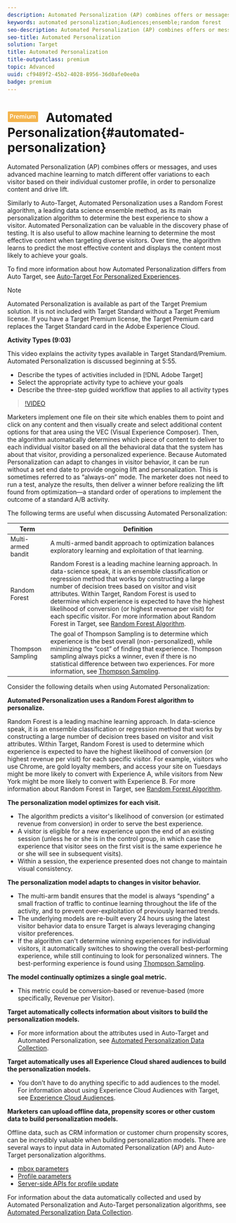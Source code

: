 ```yaml
---
description: Automated Personalization (AP) combines offers or messages, and uses advanced machine learning to match different offer variations to each visitor based on their individual customer profile, in order to personalize content and drive lift.
keywords: automated personalization;Audiences;ensemble;random forest
seo-description: Automated Personalization (AP) combines offers or messages, and uses advanced machine learning to match different offer variations to each visitor based on their individual customer profile, in order to personalize content and drive lift.
seo-title: Automated Personalization
solution: Target
title: Automated Personalization
title-outputclass: premium
topic: Advanced
uuid: cf9489f2-45b2-4028-8956-36d0afe0ee0a
badge: premium
---
```


# ![PREMIUM](/help/assets/premium.png) Automated Personalization{#automated-personalization}

Automated Personalization (AP) combines offers or messages, and uses advanced machine learning to match different offer variations to each visitor based on their individual customer profile, in order to personalize content and drive lift.

Similarly to Auto-Target, Automated Personalization uses a Random Forest algorithm, a leading data science ensemble method, as its main personalization algorithm to determine the best experience to show a visitor. Automated Personalization can be valuable in the discovery phase of testing. It is also useful to allow machine learning to determine the most effective content when targeting diverse visitors. Over time, the algorithm learns to predict the most effective content and displays the content most likely to achieve your goals.

To find more information about how Automated Personalization differs from Auto Target, see [Auto-Target For Personalized Experiences](../../c-activities/c-auto-target-to-optimize.md#concept_67779E5B7F67427A97D7EA2A6FB919B3).

>[!NOTE]
>
>Automated Personalization is available as part of the Target Premium solution. It is not included with Target Standard without a Target Premium license. If you have a Target Premium license, the Target Premium card replaces the Target Standard card in the Adobe Experience Cloud.

**Activity Types (9:03)**

This video explains the activity types available in Target Standard/Premium. Automated Personalization is discussed beginning at 5:55.

* Describe the types of activities included in [!DNL Adobe Target] 
* Select the appropriate activity type to achieve your goals 
* Describe the three-step guided workflow that applies to all activity types

>[!VIDEO](https://www.youtube.com/watch?v=vtHg1pPFJp8)

Marketers implement one file on their site which enables them to point and click on any content and then visually create and select additional content options for that area using the VEC (Visual Experience Composer). Then, the algorithm automatically determines which piece of content to deliver to each individual visitor based on all the behavioral data that the system has about that visitor, providing a personalized experience. Because Automated Personalization can adapt to changes in visitor behavior, it can be run without a set end date to provide ongoing lift and personalization. This is sometimes referred to as “always-on” mode. The marketer does not need to run a test, analyze the results, then deliver a winner before realizing the lift found from optimization—a standard order of operations to implement the outcome of a standard A/B activity.

The following terms are useful when discussing Automated Personalization:

|  Term  | Definition  |
|---|---|
|  Multi-armed bandit  | A multi-armed bandit approach to optimization balances exploratory learning and exploitation of that learning.  |
|  Random Forest  |Random Forest is a leading machine learning approach. In data-science speak, it is an ensemble classification or regression method that works by constructing a large number of decision trees based on visitor and visit attributes. Within Target, Random Forest is used to determine which experience is expected to have the highest likelihood of conversion (or highest revenue per visit) for each specific visitor. For more information about Random Forest in Target, see [Random Forest Algorithm](../../c-activities/t-automated-personalization/c-algo-random-forest.md#concept_48F3CDAA16A848D2A84CDCD19DAAE3AA).  |
|  Thompson Sampling  |The goal of Thompson Sampling is to determine which experience is the best overall (non-personalized), while minimizing the “cost” of finding that experience. Thompson sampling always picks a winner, even if there is no statistical difference between two experiences. For more information, see [Thompson Sampling](https://en.wikipedia.org/wiki/Thompson_sampling).  |

Consider the following details when using Automated Personalization:

**Automated Personalization uses a Random Forest algorithm to personalize.**

Random Forest is a leading machine learning approach. In data-science speak, it is an ensemble classification or regression method that works by constructing a large number of decision trees based on visitor and visit attributes. Within Target, Random Forest is used to determine which experience is expected to have the highest likelihood of conversion (or highest revenue per visit) for each specific visitor. For example, visitors who use Chrome, are gold loyalty members, and access your site on Tuesdays might be more likely to convert with Experience A, while visitors from New York might be more likely to convert with Experience B. For more information about Random Forest in Target, see [Random Forest Algorithm](../../c-activities/t-automated-personalization/c-algo-random-forest.md#concept_48F3CDAA16A848D2A84CDCD19DAAE3AA).

**The personalization model optimizes for each visit.**

* The algorithm predicts a visitor's likelihood of conversion (or estimated revenue from conversion) in order to serve the best experience. 
* A visitor is eligible for a new experience upon the end of an existing session (unless he or she is in the control group, in which case the experience that visitor sees on the first visit is the same experience he or she will see in subsequent visits). 
* Within a session, the experience presented does not change to maintain visual consistency.

**The personalization model adapts to changes in visitor behavior.**

* The multi-arm bandit ensures that the model is always “spending” a small fraction of traffic to continue learning throughout the life of the activity, and to prevent over-exploitation of previously learned trends. 
* The underlying models are re-built every 24 hours using the latest visitor behavior data to ensure Target is always leveraging changing visitor preferences. 
* If the algorithm can't determine winning experiences for individual visitors, it automatically switches to showing the overall best-performing experience, while still continuing to look for personalized winners. The best-performing experience is found using [Thompson Sampling](https://en.wikipedia.org/wiki/Thompson_sampling).

**The model continually optimizes a single goal metric.**

* This metric could be conversion-based or revenue-based (more specifically, Revenue per Visitor).

**Target automatically collects information about visitors to build the personalization models.**

* For more information about the attributes used in Auto-Target and Automated Personalization, see [Automated Personalization Data Collection](../../c-activities/t-automated-personalization/r-ap-data.md#reference_255BD3DE7AD04DC9B766E0BC78961058).

**Target automatically uses all Experience Cloud shared audiences to build the personalization models.**

* You don’t have to do anything specific to add audiences to the model. For information about using Experience Cloud Audiences with Target, see [Experience Cloud Audiences](../../c-integrating-target-with-mac/c-mmp.md#concept_F4863DE4C92D4805AB690B4B3D487969).

**Marketers can upload offline data, propensity scores or other custom data to build personalization models.**

Offline data, such as CRM information or customer churn propensity scores, can be incredibly valuable when building personalization models. There are several ways to input data in Automated Personalization (AP) and Auto-Target personalization algorithms.

* [mbox parameters](../../c-implementing-target/c-considerations-before-you-implement-target/c-methods-to-get-data-into-target/c-methods-to-get-data-into-target.md#concept_0069C0EFB56C4700BB33F2F35C2B9B17) 
* [Profile parameters](../../c-implementing-target/c-considerations-before-you-implement-target/c-methods-to-get-data-into-target/c-methods-to-get-data-into-target.md#concept_0069C0EFB56C4700BB33F2F35C2B9B17) 
* [Server-side APIs for profile update](../../c-implementing-target/c-considerations-before-you-implement-target/c-methods-to-get-data-into-target/c-methods-to-get-data-into-target.md#concept_0069C0EFB56C4700BB33F2F35C2B9B17)

For information about the data automatically collected and used by Automated Personalization and Auto-Target personalization algorithms, see [Automated Personalization Data Collection](../../c-activities/t-automated-personalization/r-ap-data.md#reference_255BD3DE7AD04DC9B766E0BC78961058). 

